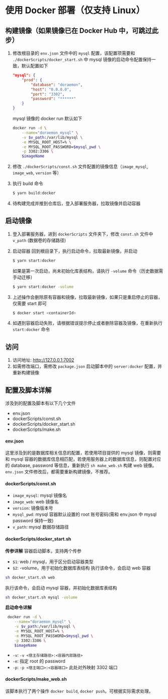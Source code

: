 # 使用 Docker 部署（仅支持 Linux）

## 构建镜像（如果镜像已在 Docker Hub 中，可跳过此步）

1. 修改根目录的 `env.json` 文件中的 `mysql` 配置，该配置项需要和 `./dockerScripts/docker_start.sh` 中 mysql 镜像的启动命令配置保持一致，默认配置如下
   ```json
   "mysql": {
       "prod": {
           "database": "doraemon",
           "host": "0.0.0.0",
           "port": "3302",
           "password": "******"
       }
   }
   ```
   mysql 镜像的 docker run 默认如下
   ```bash
   docker run -d \
       --name="doraemon_mysql" \
       -v $v_path:/var/lib/mysql \
       -e MYSQL_ROOT_HOST=% \
       -e MYSQL_ROOT_PASSWORD=$mysql_pwd \
       -p 3302:3306 \
       $imageName
   ```
2. 修改 `./dockerScripts/const.sh` 文件配置的镜像信息（`image_mysql`, `image_web`, `version` 等）

3. 执行 build 命令

   ```bash
   $ yarn build:docker
   ```

4. 待构建完成并推到仓库后，登入部署服务器，拉取镜像并启动容器

## 启动镜像

1. 登入部署服务器，进到 `dockerScripts` 文件夹下，修改 `const.sh` 文件中 `v_path` (数据卷的存储路径)

2. 启动容器
   回到根目录下，执行启动命令，拉取最新镜像，并启动

   ```bash
   $ yarn start:docker
   ```

   如果是第一次启动，尚未初始化库表结构，请执行 `-volume` 命令（历史数据需手动迁移）

   ```bash
   $ yarn start:docker -volume
   ```

3. 上述操作会删除原有容器和镜像，拉取最新镜像，如果只是重启停止的容器，仅需要 start 即可

   ```bash
   $ docker start <containerId>
   ```

4. 如遇到容器启动失败，请根据错误提示停止或者删除容器及镜像，在重新执行 `start:docker` 命令

## 访问

1. 访问地址: http://127.0.0.1:7002
2. 如需修改端口，需修改 `package.json` 启动脚本中的 `server:docker` 配置，并重新构建镜像

## 配置及脚本详解

涉及到的配置及脚本有以下几个文件

- env.json
- dockerScripts/const.sh
- dockerScripts/docker_start.sh
- dockerScripts/make.sh

#### env.json

这里涉及到的是数据库相关信息的配置，若使用项目提供的 mysql 镜像，则需要和 mysql 容器的数据库信息相匹配，若使用服务器上的数据库信息，则配置对应的 database, password 等信息，重新执行 `sh make_web.sh` 构建 web 镜像。
`env.json` 文件修改后，都需要重新构建镜像，不推荐。

#### dockerScripts/const.sh

- `image_mysql`: mysql 镜像名
- `image_web`: web 镜像名
- `version`: 镜像版本号
- `mysql_pwd`: mysql 容器默认设置的 root 账号密码(需和 env.json 中 mysql password 保持一致)
- `v_path`: mysql 数据存储路径

#### dockerScripts/docker_start.sh

**传参详解**
容器启动脚本，支持两个传参

- `$1`: web / mysql，用于区分启动容器类型
- `$2`: -volume，用于初始化数据库表结构
  执行该命令，会启动 web 容器

```bash
sh docker_start.sh web
```

执行该命令，会启动 mysql 容器，并初始化数据库表结构

```bash
sh docker_start.sh mysql -volume
```

**启动命令详解**

```bash
 docker run -d \
    --name="doraemon_mysql" \
    -v $v_path:/var/lib/mysql \
    -e MYSQL_ROOT_HOST=% \
    -e MYSQL_ROOT_PASSWORD=$mysql_pwd \
    -p 3302:3306 \
    $imageName
```

- `-v`: `-v <宿主存储路径>:<容器内部路径>`
- `-e`: 指定 root 的 password
- `-p`: `-p <宿主端口>:<容器端口>` 此处对外映射 3302 端口

#### dockerScripts/make_web.sh

该脚本执行了两个操作 `docker build`, `docker push`。可根据实际需求处理。
